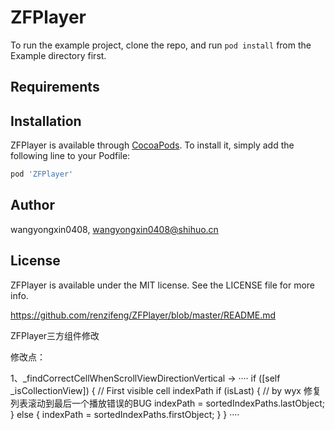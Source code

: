 # ZFPlayer

To run the example project, clone the repo, and run `pod install` from the Example directory first.

## Requirements

## Installation

ZFPlayer is available through [CocoaPods](https://cocoapods.org). To install
it, simply add the following line to your Podfile:

```ruby
pod 'ZFPlayer'
```

## Author

wangyongxin0408, wangyongxin0408@shihuo.cn

## License

ZFPlayer is available under the MIT license. See the LICENSE file for more info.

https://github.com/renzifeng/ZFPlayer/blob/master/README.md

ZFPlayer三方组件修改

修改点：

1、_findCorrectCellWhenScrollViewDirectionVertical -> 
    ····
     if ([self _isCollectionView]) {
        // First visible cell indexPath
        if (isLast) {
            // by wyx 修复列表滚动到最后一个播放错误的BUG
            indexPath = sortedIndexPaths.lastObject;
        } else {
            indexPath = sortedIndexPaths.firstObject;
        }
     }
    ····
